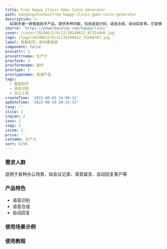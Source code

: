 ```yaml
---
title: Free Happy Clinic Gems Coins Generator
path: bangongzhushou/free-happy-clinic-gems-coins-generator
description: >-
  AI助手是一款智能助手产品，提供多种功能，包括语音识别、语音合成、自动回复等。它能够帮助用户提高工作效率，节省时间。AI助手定价合理，适用于个人和企业用户。定位于提供高效的办公工具。
source: 'https://powerboostup.com/happyclinic'
cover: /cover/20240612/6/12/20240612_8732a946.jpg
logo: /logo/20240612/6/12/20240612_72e98763.jpg
label: 智能助手，助你更高效
component: false
procattr: 1
procattrname: 生产力
procform: 3
procformname: 插件
proctype: 1
proctypename: 普通产品
tags:
  - 智能助手
  - 语音识别
  - 办公工具
createTime: '2023-08-03 14:00:12'
updateTime: '2023-08-18 20:15:33'
lang: ''
isicp: 2
isqian: 2
iswx: 2
isqq: 2
iscom: 2
price: ''
catname: 生产力
sort: 6796
---
```




### 需求人群
适用于各种办公场景，如会议记录、语音留言、自动回复客户等

### 产品特色
- 语音识别
- 语音合成
- 自动回复

### 使用场景示例


### 使用教程


  

